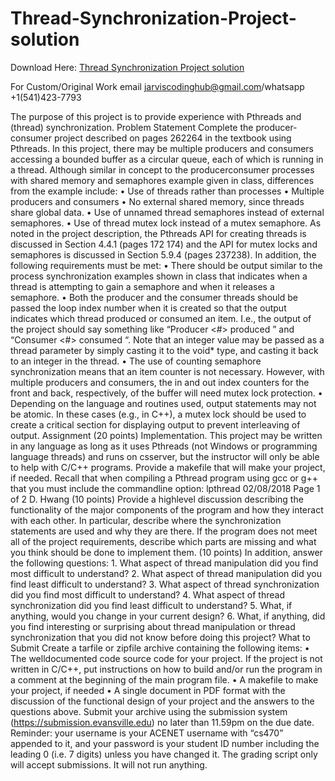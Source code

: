 # Thread-Synchronization-Project-solution

Download Here: [Thread Synchronization Project solution](https://jarviscodinghub.com/assignment/thread-synchronization-project-solution/)

For Custom/Original Work email jarviscodinghub@gmail.com/whatsapp +1(541)423-7793

The purpose of this project is to provide experience with Pthreads and (thread) synchronization. Problem Statement Complete the producer­consumer project described on pages 262­264 in the textbook using Pthreads.  In this  project, there may be multiple producers and consumers accessing a bounded buffer as a circular queue, each of  which is running in a thread.  Although similar in concept to the producer­consumer processes with shared  memory and semaphores example given in class, differences from the example include: • Use of threads rather than processes • Multiple producers and consumers • No external shared memory, since threads share global data.   • Use of unnamed thread semaphores instead of external semaphores. • Use of thread mutex lock instead of a mutex semaphore. As noted in the project description, the Pthreads API for creating threads is discussed in Section 4.4.1 (pages 172­ 174) and the API for mutex locks and semaphores is discussed in Section 5.9.4 (pages 237­238).  In addition, the following requirements must be met: • There should be output similar to the process synchronization examples shown in class that indicates  when a thread is attempting to gain a semaphore and when it releases a semaphore. • Both the producer and the consumer threads should be passed the loop index number when it is created so that the output indicates which thread produced or consumed an item.  I.e., the output of the project  should say something like “Producer <#> produced ” and “Consumer <#> consumed “.  Note that an integer value may be passed as a thread parameter by simply casting it to the void* type,  and casting it back to an integer in the thread. • The use of counting semaphore synchronization means that an item counter is not necessary.  However,  with multiple producers and consumers, the in and out index counters for the front and back, respectively, of the buffer will need mutex lock protection. • Depending on the language and routines used, output statements may not be atomic.  In these cases (e.g.,  in C++), a mutex lock should be used to create a critical section for displaying output to prevent  interleaving of output. Assignment (20 points)  Implementation.  This project may be written in any language as long as it uses Pthreads (not  Windows or programming language threads) and runs on csserver, but the instructor will only be able to help with C/C++ programs.  Provide a makefile that will make your project, if needed.  Recall that when compiling a  Pthread program using gcc or g++ that you must include the command­line option:  ­lpthread 02/08/2018 Page 1 of 2 D. Hwang (10 points)  Provide a high­level discussion describing the functionality of the major components of the program  and how they interact with each other.  In particular, describe where the synchronization statements are used and  why they are there.  If the program does not meet all of the project requirements, describe which parts are missing and what you think should be done to implement them. (10 points)  In addition, answer the following questions:  1. What aspect of thread manipulation did you find most difficult to understand?  2. What aspect of thread manipulation did you find least difficult to understand?  3. What aspect of thread synchronization did you find most difficult to understand? 4. What aspect of thread synchronization did you find least difficult to understand? 5. What, if anything, would you change in your current design?  6. What, if anything, did you find interesting or surprising about thread manipulation or thread  synchronization that you did not know before doing this project?  What to Submit Create a tarfile or zipfile archive containing the following items: • The well­documented code source code for your project.  If the project is not written in C/C++, put  instructions on how to build and/or run the program in a comment at the beginning of the main program  file. • A makefile to make your project, if needed • A single document in PDF format with the discussion of the functional design of your project and the  answers to the questions above. Submit your archive using the submission system (https://submission.evansville.edu) no later than 11.59pm on the  due date.  Reminder: your username is your ACENET username with “­cs470” appended to it, and your password  is your student ID number including the leading 0 (i.e. 7 digits) unless you have changed it.  The grading script  only will accept submissions.  It will not run anything.

